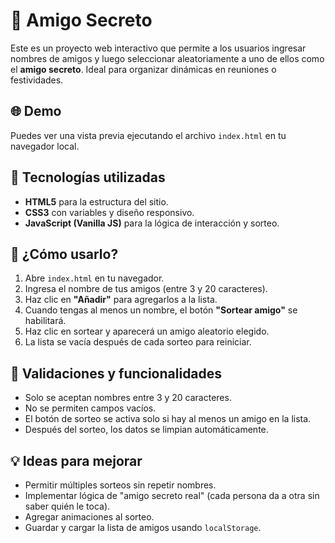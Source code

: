 # 🎁 Amigo Secreto

Este es un proyecto web interactivo que permite a los usuarios ingresar nombres de amigos y luego seleccionar aleatoriamente a uno de ellos como el **amigo secreto**. Ideal para organizar dinámicas en reuniones o festividades.

## 🌐 Demo

Puedes ver una vista previa ejecutando el archivo `index.html` en tu navegador local.

## 🧰 Tecnologías utilizadas

- **HTML5** para la estructura del sitio.
- **CSS3** con variables y diseño responsivo.
- **JavaScript (Vanilla JS)** para la lógica de interacción y sorteo.


## 🚀 ¿Cómo usarlo?

1. Abre `index.html` en tu navegador.
2. Ingresa el nombre de tus amigos (entre 3 y 20 caracteres).
3. Haz clic en **"Añadir"** para agregarlos a la lista.
4. Cuando tengas al menos un nombre, el botón **"Sortear amigo"** se habilitará.
5. Haz clic en sortear y aparecerá un amigo aleatorio elegido.
6. La lista se vacía después de cada sorteo para reiniciar.

## 📝 Validaciones y funcionalidades

- Solo se aceptan nombres entre 3 y 20 caracteres.
- No se permiten campos vacíos.
- El botón de sorteo se activa solo si hay al menos un amigo en la lista.
- Después del sorteo, los datos se limpian automáticamente.

## 💡 Ideas para mejorar

- Permitir múltiples sorteos sin repetir nombres.
- Implementar lógica de "amigo secreto real" (cada persona da a otra sin saber quién le toca).
- Agregar animaciones al sorteo.
- Guardar y cargar la lista de amigos usando `localStorage`.
